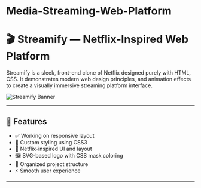 # Media-Streaming-Web-Platform


# 🎬 Streamify — Netflix-Inspired Web Platform

Streamify is a sleek,  front-end clone of Netflix designed purely with HTML, CSS. It demonstrates modern web design principles, and animation effects to create a visually immersive streaming platform interface.

![Streamify Banner](assets/images/streamifyss.jpg)

---

## 🚀 Features

- ✅ Working on responsive layout
- 🎨 Custom styling using CSS3
- 🎥 Netflix-inspired UI and layout
- 🖼️ SVG-based logo with CSS mask coloring
- 📁 Organized project structure
- ⚡ Smooth user experience

---



